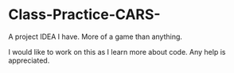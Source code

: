 # Class-Practice-CARS-

A project IDEA I have. More of a game than anything.

I would like to work on this as I learn more about code. Any help is appreciated.
